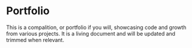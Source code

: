 # Portfolio
This is a compalition, or portfolio if you will, showcasing code and growth from various projects.
It is a living document and will be updated and trimmed when relevant.
